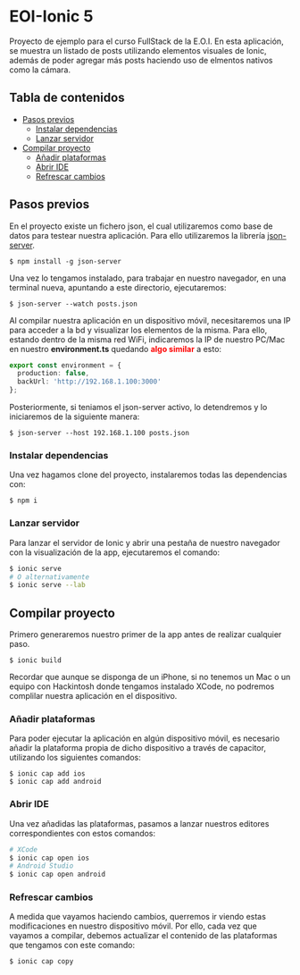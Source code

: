 # EOI-Ionic 5

Proyecto de ejemplo para el curso FullStack de la E.O.I. En esta aplicación, se muestra un listado de posts utilizando elementos visuales de Ionic, además de poder agregar más posts haciendo uso de elmentos nativos como la cámara.


## Tabla de contenidos
 - [Pasos previos](#pasos-previos)
    * [Instalar dependencias](#instalar-dependencias)
    * [Lanzar servidor](#lanzar-servidor)
 - [Compilar proyecto](#compilar-proyecto)
    * [Añadir plataformas](#añadir-plataformas)
    * [Abrir IDE](#abrir-ide)
    * [Refrescar cambios](#refrescar-cambios)

## Pasos previos

En el proyecto existe un fichero json, el cual utilizaremos como base de datos para testear nuestra aplicación. Para ello utilizaremos la librería <a href="https://github.com/typicode/json-server">json-server</a>.

```shell
$ npm install -g json-server 
```

Una vez lo tengamos instalado, para trabajar en nuestro navegador, en una terminal nueva, apuntando a este directorio, ejecutaremos:

```shell
$ json-server --watch posts.json
```

Al compilar nuestra aplicación en un dispositivo móvil, necesitaremos una IP para acceder a la bd y visualizar los elementos de la misma. Para ello, estando dentro de la misma red WiFi, indicaremos la IP de nuestro PC/Mac en nuestro __environment.ts__ quedando <b style="color:red">algo similar</b> a esto:

```typescript
export const environment = {
  production: false,
  backUrl: 'http://192.168.1.100:3000'
};
```

Posteriormente, si teniamos el json-server activo, lo detendremos y lo iniciaremos de la siguiente manera:

```shell
$ json-server --host 192.168.1.100 posts.json
```

### Instalar dependencias

Una vez hagamos clone del proyecto, instalaremos todas las dependencias con:

```shell
$ npm i
```

### Lanzar servidor

Para lanzar el servidor de Ionic y abrir una pestaña de nuestro navegador con la visualización de la app, ejecutaremos el comando:

```bash
$ ionic serve
# O alternativamente  
$ ionic serve --lab
```


## Compilar proyecto

Primero generaremos nuestro primer de la app antes de realizar cualquier paso.

```shell
$ ionic build
```

Recordar que aunque se disponga de un iPhone, si no tenemos un Mac o un equipo con Hackintosh donde tengamos instalado XCode, no podremos complilar nuestra aplicación en el dispositivo.

### Añadir plataformas

Para poder ejecutar la aplicación en algún dispositivo móvil, es necesario añadir la plataforma propia de dicho dispositivo a través de capacitor, utilizando los siguientes comandos:
```shell
$ ionic cap add ios
$ ionic cap add android
```

### Abrir IDE

Una vez añadidas las plataformas, pasamos a lanzar nuestros editores correspondientes con estos comandos:
```bash
# XCode
$ ionic cap open ios
# Android Studio
$ ionic cap open android
```

### Refrescar cambios

A medida que vayamos haciendo cambios, querremos ir viendo estas modificaciones en nuestro dispositivo móvil. Por ello, cada vez que vayamos a compilar, debemos actualizar el contenido de las plataformas que tengamos con este comando:

```shell
$ ionic cap copy
```
